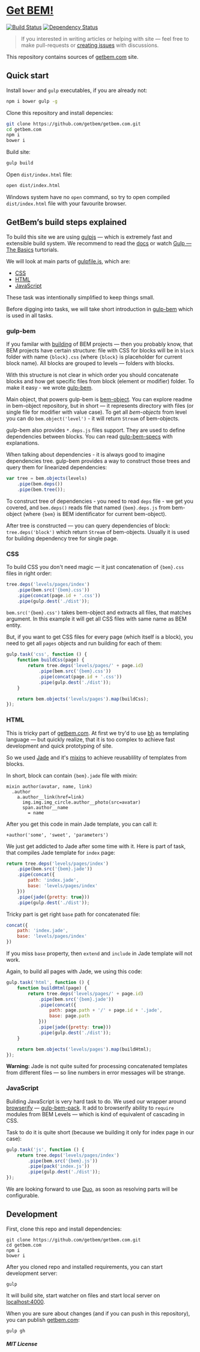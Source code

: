 # [Get BEM!](http://getbem.com)

[![Build Status][travis-image]][travis-url] [![Dependency Status][depstat-image]][depstat-url]

> If you interested in writing articles or helping with site — feel free to make pull-requests or [creating issues](https://github.com/floatdrop/getbem.com/issues) with discussions.

This repository contains sources of [getbem.com](http://getbem.com) site.

## Quick start

Install `bower` and `gulp` executables, if you are already not:

```bash
npm i bower gulp -g
```

Clone this repository and install depencies:

```bash
git clone https://github.com/getbem/getbem.com.git
cd getbem.com
npm i
bower i
```

Build site:

```bash
gulp build
```

Open `dist/index.html` file:

```bash
open dist/index.html
```

Windows system have no `open` command, so try to open compiled `dist/index.html` file with your favourite browser.

## GetBem’s build steps explained

To build this site we are using [gulpjs](http://gulpjs.com/) — which is extremely fast and extensible build system. We recommend to read the [docs](https://github.com/gulpjs/gulp/blob/master/docs/getting-started.md) or watch [Gulp — The Basics](http://www.youtube.com/playlist?list=PLRk95HPmOM6PN-G1xyKj9q6ap_dc9Yckm) turtorials.

We will look at main parts of [gulpfile.js](gulpfile.js), which are:

 * [CSS](#css)
 * [HTML](#html)
 * [JavaScript](#javascript)

These task was intentionally simplified to keep things small.

Before digging into tasks, we will take short introduction in [gulp-bem](https://github.com/floatdrop/gulp-bem) which is used in all tasks.

### gulp-bem

If you familar with [building](http://getbem.com/building/) of BEM projects — then you probably know, that BEM projects have certain structure: file with CSS for blocks will be in `block` folder with name `{block}.css` (where `{block}` is placeholder for current block name). All blocks are grouped to levels — folders with blocks.

With this structure is not clear in which order you should concatenate blocks and how get specific files from block (element or modifier) folder. To make it easy - we wrote [gulp-bem](https://github.com/floatdrop/gulp-bem).

Main object, that powers gulp-bem is [bem-object](https://github.com/floatdrop/bem-object). You can explore readme in bem-object repository, but in short — it represents directory with files (or single file for modifier with value case). To get all *bem-objects* from level you can do `bem.object('level')` - it will return `Stream` of bem-objects.

gulp-bem also provides `*.deps.js` files support. They are used to define dependencies between blocks. You can read [gulp-bem-specs](https://github.com/floatdrop/gulp-bem-specs) with explanations.

When talking about dependencies - it is always good to imagine dependencies tree. gulp-bem provides a way to construct those trees and query them for linearized dependencies:

```js
var tree = bem.objects(levels)
    .pipe(bem.deps())
    .pipe(bem.tree());
```

To construct tree of dependencies - you need to read `deps` file - we get you covered, and `bem.deps()` reads file that named `{bem}.deps.js` from bem-object (where `{bem}` is BEM identificator for current bem-object).

After tree is constructed — you can query dependencies of block: `tree.deps('block')` which return `Stream` of bem-objects. Usually it is used for building dependency tree for single page.

### CSS

To build CSS you don't need magic — it just concatenation of `{bem}.css` files in right order:

```js
tree.deps('levels/pages/index')
    .pipe(bem.src('{bem}.css'))
    .pipe(concat(page.id + '.css'))
    .pipe(gulp.dest('./dist'));
```

`bem.src('{bem}.css')` takes bem-object and extracts all files, that matches argument. In this example it will get all CSS files with same name as BEM entity.

But, if you want to get CSS files for every page (which itself is a block), you need to get all `pages` objects and run building for each of them:

```js
gulp.task('css', function () {
    function buildCss(page) {
        return tree.deps('levels/pages/' + page.id)
            .pipe(bem.src('{bem}.css'))
            .pipe(concat(page.id + '.css'))
            .pipe(gulp.dest('./dist'));
    }

    return bem.objects('levels/pages').map(buildCss);
});
```

### HTML

This is tricky part of [getbem.com](http://getbem.com). At first we try'd to use [bh](https://github.com/bem/bh) as templating language — but quickly realize, that it is too complex to achieve fast development and quick prototyping of site.

So we used [Jade](jade-lang.com) and it's [mixins](http://jade-lang.com/reference/mixins/) to achieve reusablility of templates from blocks.

In short, block can contain `{bem}.jade` file with mixin:

```jade
mixin author(avatar, name, link)
  .author
    a.author__link(href=link)
      img.img.img_circle.author__photo(src=avatar)
      span.author__name
        = name
```

After you get this code in main Jade template, you can call it:

```jade
+author('some', 'sweet', 'parameters')
```

We just get addicted to Jade after some time with it. Here is part of task, that compiles Jade template for `index` page:

```js
return tree.deps('levels/pages/index')
    .pipe(bem.src('{bem}.jade'))
    .pipe(concat({
        path: 'index.jade',
        base: 'levels/pages/index'
    }))
    .pipe(jade({pretty: true}))
    .pipe(gulp.dest('./dist'));
```

Tricky part is get right `base` path for concatenated file:

```js
concat({
    path: 'index.jade',
    base: 'levels/pages/index'
})
```

If you miss `base` property, then `extend` and `include` in Jade template will not work.

Again, to build all pages with Jade, we using this code:

```js
gulp.task('html', function () {
    function buildHtml(page) {
        return tree.deps('levels/pages/' + page.id)
            .pipe(bem.src('{bem}.jade'))
            .pipe(concat({
                path: page.path + '/' + page.id + '.jade',
                base: page.path
            }))
            .pipe(jade({pretty: true}))
            .pipe(gulp.dest('./dist'));
    }

    return bem.objects('levels/pages').map(buildHtml);
});
```

__Warning:__ Jade is not quite suited for processing concatenated templates from different files — so line numbers in error messages will be strange.

### JavaScript

Building JavaScript is very hard task to do. We used our wrapper around [browserify](browserify.org) — [gulp-bem-pack](https://github.com/floatdrop/gulp-bem-pack). It add to browserify ability to `require` modules from BEM Levels — which is kind of equivalent of cascading in CSS.

Task to do it is quite short (because we building it only for index page in our case):

```js
gulp.task('js', function () {
    return tree.deps('levels/pages/index')
        .pipe(bem.src('{bem}.js'))
        .pipe(pack('index.js'))
        .pipe(gulp.dest('./dist'));
});
```

We are looking forward to use [Duo](http://duojs.org/), as soon as resolving parts will be configurable.

## Development

First, clone this repo and install dependencies:

```
git clone https://github.com/getbem/getbem.com.git
cd getbem.com
npm i
bower i
```

After you cloned repo and installed requirements, you can start development server:

```
gulp
```

It will build site, start watcher on files and start local server on [localhost:4000](http://localhost:4000).

When you are sure about changes (and if you can push in this repository), you can publish [getbem.com](http://getbem.com):

```
gulp gh
```

##### MIT License

[travis-url]: http://travis-ci.org/getbem/getbem.com
[travis-image]: http://img.shields.io/travis/getbem/getbem.com.svg?branch=master&style=flat

[depstat-url]: https://david-dm.org/getbem/getbem.com
[depstat-image]: http://img.shields.io/david/getbem/getbem.com.svg?style=flat
